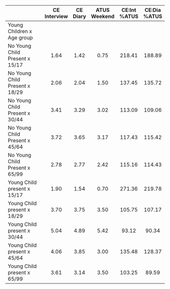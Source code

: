
|                      | CE<br>Interview |  CE<br>Diary | ATUS<br>Weekend | CE:Int<br>%ATUS | CE:Dia<br>%ATUS |
| -------------------- | :----------: | :----------: | :----------: | :----------: | :----------: |
| Young Children x Age group |              |              |              |              |              |
| No Young Child Present x 15/17 |         1.64 |         1.42 |         0.75 |       218.41 |       188.89 |
| No Young Child Present x 18/29 |         2.06 |         2.04 |         1.50 |       137.45 |       135.72 |
| No Young Child Present x 30/44 |         3.41 |         3.29 |         3.02 |       113.09 |       109.06 |
| No Young Child Present x 45/64 |         3.72 |         3.65 |         3.17 |       117.43 |       115.42 |
| No Young Child Present x 65/99 |         2.78 |         2.77 |         2.42 |       115.16 |       114.43 |
| Young Child present x 15/17 |         1.90 |         1.54 |         0.70 |       271.36 |       219.78 |
| Young Child present x 18/29 |         3.70 |         3.75 |         3.50 |       105.75 |       107.17 |
| Young Child present x 30/44 |         5.04 |         4.89 |         5.42 |        93.12 |        90.34 |
| Young Child present x 45/64 |         4.06 |         3.85 |         3.00 |       135.48 |       128.37 |
| Young Child present x 65/99 |         3.61 |         3.14 |         3.50 |       103.25 |        89.59 |


